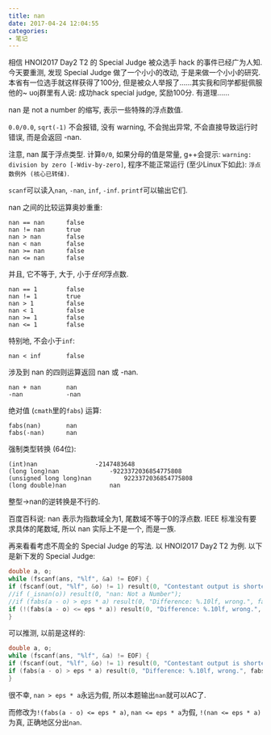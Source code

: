 ```yaml
---
title: nan
date: 2017-04-24 12:04:55
categories:
- 笔记
---
```

相信 HNOI2017 Day2 T2 的 Special Judge 被众选手 hack 的事件已经广为人知. 今天要重测, 发现 Special Judge 做了一个小小的改动, 于是来做一个小小的研究.
本省有一位选手就这样获得了100分, 但是被众人举报了......其实我和同学都挺佩服他的~
uoj群里有人说: 成功hack special judge, 奖励100分. 有道理......
<!--more-->
nan 是 not a number 的缩写, 表示一些特殊的浮点数值.

`0.0/0.0`, `sqrt(-1)` 不会报错, 没有 warning, 不会抛出异常, 不会直接导致运行时错误, 而是会返回 -nan.

注意, nan 属于浮点类型. 计算`0/0`, 如果分母的值是常量, g++会提示: `warning: division by zero [-Wdiv-by-zero]`, 程序不能正常运行 (至少Linux下如此): `浮点数例外 (核心已转储)`.

`scanf`可以读入`nan`, `-nan`, `inf`, `-inf`. `printf`可以输出它们.

nan 之间的比较运算奥妙重重:
```
nan == nan		false
nan != nan		true
nan > nan		false
nan < nan		false
nan >= nan		false
nan <= nan		false
```

并且, 它不等于, 大于, 小于*任何*浮点数.
```
nan == 1		false
nan != 1		true
nan > 1			false
nan < 1			false
nan >= 1		false
nan <= 1		false
```

特别地, 不会小于`inf`:
```
nan < inf		false
```

涉及到 nan 的四则运算返回 nan 或 -nan.
```
nan + nan		nan
-nan  			-nan
```

绝对值 (`cmath`里的`fabs`) 运算:
```
fabs(nan)		nan
fabs(-nan)		nan
```

强制类型转换 (64位):
```
(int)nan				-2147483648
(long long)nan				-9223372036854775808
(unsigned long long)nan			9223372036854775808
(long double)nan			nan
```

整型->nan的逆转换是不行的.

百度百科说:
nan 表示为指数域全为1, 尾数域不等于0的浮点数. IEEE 标准没有要求具体的尾数域, 所以 nan 实际上不是一个, 而是一族.

再来看看考虑不周全的 Special Judge 的写法. 以 HNOI2017 Day2 T2 为例. 以下是新下发的 Special Judge:
```cpp
double a, o;
while (fscanf(ans, "%lf", &a) != EOF) {
if (fscanf(out, "%lf", &o) != 1) result(0, "Contestant output is shorter than answer");
//if (_isnan(o)) result(0, "nan: Not a Number");
//if (fabs(a - o) > eps * a) result(0, "Difference: %.10lf, wrong.", fabs(a - o) / a);
if (!(fabs(a - o) <= eps * a)) result(0, "Difference: %.10lf, wrong.", fabs(a - o) / a);
}
```

可以推测, 以前是这样的:
```cpp
double a, o;
while (fscanf(ans, "%lf", &a) != EOF) {
if (fscanf(out, "%lf", &o) != 1) result(0, "Contestant output is shorter than answer");
if (fabs(a - o) > eps * a) result(0, "Difference: %.10lf, wrong.", fabs(a - o) / a);
}
```

很不幸, `nan > eps * a`永远为假, 所以本题输出`nan`就可以AC了.

而修改为`!(fabs(a - o) <= eps * a)`, `nan <= eps * a`为假, `!(nan <= eps * a)`为真, 正确地区分出`nan`.